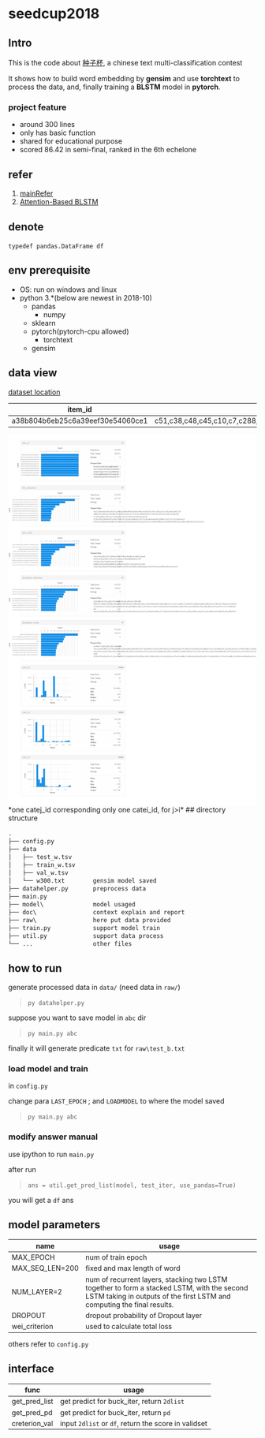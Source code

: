 # seedcup2018

## Intro

This is the code about [种子杯](http://rank.dian.org.cn/static/index.html), a chinese text multi-classification contest

It shows how to build word embedding by **gensim** and use **torchtext** to process the data, and, finally training a **BLSTM** model in **pytorch**.

### project feature

+ around 300 lines
+ only has basic function
+ shared for educational purpose
+ scored 86.42 in semi-final, ranked in the 6th echelone

## refer

1. [mainRefer](https://github.com/wabyking/TextClassificationBenchmark)
2. [Attention-Based BLSTM](http://www.aclweb.org/anthology/P16-2034)

## denote

`typedef pandas.DataFrame df`

## env prerequisite

+ OS: run on windows and linux
+ python 3.*(below are newest in 2018-10)
  + pandas
    + numpy
  + sklearn
  + pytorch(pytorch-cpu allowed)
    + torchtext
  + gensim

## data view

[dataset location](https://www.kaggle.com/lyf9828/seedcup2018/home)

item_id | title_characters        |title_words     |description_characters|  description_words |      cate1_id        |cate2_id|        cate3_id|
--|--|--|--|--|--|--|--
a38b804b6eb25c6a39eef30e54060ce1|c51,c38,c48,c45,c10,c7,c288,c18,c15,c7,c255,c305,c18,c56,c762,c549,c1051,c18,c1051,c147,c955,c259,c18|w27,w12,w22,w215,w11,w875,w1242,w14391,w4018,w5656|c32,c540,c101,c275,c613,c61,c92,c54,c467,c354,c361,c61,c154,c183,c247,c71,c398,c21,c31,c2,c32,c23,c135,c229,c1175,c61,c76,c23,c135,c982,c71,c2,c1175,c633,c195,c61,c62,c197,c61,c14,c1163,c166,c31|w8,w295,w2132,w13,w86,w1830,w3009,w13,w167,w395,w1499,w4,w7,w8,w87,w3584,w13,w93,w87,w2014,w3843,w13,w111,w13,w14,w2867,w7|2|13|13

<!-- ![data.png](visualization.png) -->
<img align="right" src= "visualization.png">
*one catej_id corresponding only one catei_id, for j>i*
## directory structure

    .
    ├── config.py           
    ├── data                
    │   ├── test_w.tsv      
    │   ├── train_w.tsv     
    │   ├── val_w.tsv       
    │   └── w300.txt        gensim model saved
    ├── datahelper.py       preprocess data
    ├── main.py             
    ├── model\              model usaged
    ├── doc\                context explain and report
    ├── raw\                here put data provided
    ├── train.py            support model train
    ├── util.py             support data process
    └── ...                 other files

## how to run

generate processed data in `data/` (need data in `raw/`)
>`py datahelper.py` 

suppose you want to save model in  `abc` dir

>`py main.py abc`

finally it will generate predicate `txt` for `raw\test_b.txt`

### load model and train

in `config.py`

change para `LAST_EPOCH`  ; and `LOADMODEL` to where the model saved

>`py main.py abc`

### modify answer manual

use ipython to run `main.py`

after run
>`ans = util.get_pred_list(model, test_iter, use_pandas=True)`

you will get a `df` ans

## model parameters

name | usage
--|--
MAX_EPOCH | num of train epoch
MAX_SEQ_LEN=200 | fixed and max length of word
NUM_LAYER=2 | num of recurrent layers, stacking two LSTM together to form a stacked LSTM, with the second LSTM taking in outputs of the first LSTM and computing the final results.
DROPOUT | dropout probability of Dropout layer
wei_criterion | used to calculate total loss

others refer to `config.py`

## interface

func    |usage
--|--
get_pred_list | get predict for  buck_iter, return `2dlist`
get_pred_pd   | get predict for  buck_iter, return `pd`
creterion_val | input `2dlist` or `df`, return the score in validset
